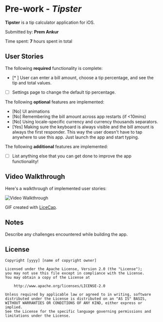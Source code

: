 # Pre-work - *Tipster*

**Tipster** is a tip calculator application for iOS.

Submitted by: **Prem Ankur**

Time spent: **7** hours spent in total

## User Stories

The following **required** functionality is complete:

* [* ] User can enter a bill amount, choose a tip percentage, and see the tip and total values.
* [ ] Settings page to change the default tip percentage.

The following **optional** features are implemented:
* [No] UI animations
* [No] Remembering the bill amount across app restarts (if <10mins)
* [No] Using locale-specific currency and currency thousands separators.
* [Yes] Making sure the keyboard is always visible and the bill amount is always the first responder. This way the user doesn't have to tap anywhere to use this app. Just launch the app and start typing.

The following **additional** features are implemented:

- [ ] List anything else that you can get done to improve the app functionality!

## Video Walkthrough 

Here's a walkthrough of implemented user stories:

<img src='http://i.imgur.com/link/to/your/gif/file.gif' title='Video Walkthrough' width='' alt='Video Walkthrough' />

GIF created with [LiceCap](http://www.cockos.com/licecap/).

## Notes

Describe any challenges encountered while building the app.

## License

    Copyright [yyyy] [name of copyright owner]

    Licensed under the Apache License, Version 2.0 (the "License");
    you may not use this file except in compliance with the License.
    You may obtain a copy of the License at

        http://www.apache.org/licenses/LICENSE-2.0

    Unless required by applicable law or agreed to in writing, software
    distributed under the License is distributed on an "AS IS" BASIS,
    WITHOUT WARRANTIES OR CONDITIONS OF ANY KIND, either express or implied.
    See the License for the specific language governing permissions and
    limitations under the License.
